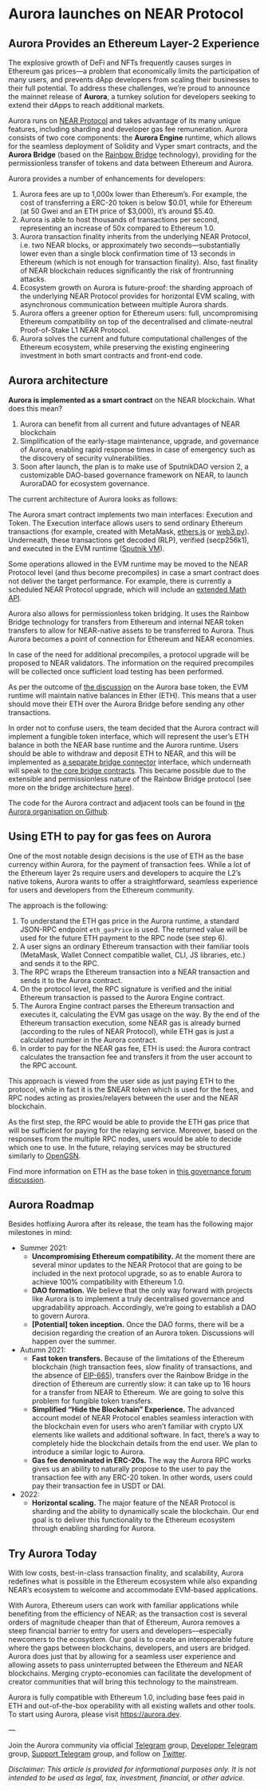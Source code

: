 # Aurora launches on NEAR Protocol

## Aurora Provides an Ethereum Layer-2 Experience

The explosive growth of DeFi and NFTs frequently causes surges in Ethereum gas prices––a problem that economically limits the participation of many users, and prevents dApp developers from scaling their businesses to their full potential. To address these challenges, we’re proud to announce the mainnet release of **Aurora**, a turnkey solution for developers seeking to extend their dApps to reach additional markets.

Aurora runs on [NEAR Protocol](https://near.org/) and takes advantage of its many unique features, including sharding and developer gas fee remuneration. Aurora consists of two core components: the **Aurora Engine** runtime, which allows for the seamless deployment of Solidity and Vyper smart contracts, and the **Aurora Bridge** (based on the [Rainbow Bridge](https://near.org/bridge) technology), providing for the permissionless transfer of tokens and data between Ethereum and Aurora.

Aurora provides a number of enhancements for developers:

1. Aurora fees are up to 1,000x lower than Ethereum’s. For example, the cost of transferring a ERC-20 token is below $0.01, while for Ethereum (at 50 Gwei and an ETH price of $3,000), it’s around $5.40.
2. Aurora is able to host thousands of transactions per second, representing an increase of 50x compared to Ethereum 1.0.
3. Aurora transaction finality inherits from the underlying NEAR Protocol, i.e. two NEAR blocks, or approximately two seconds—substantially lower even than a single block confirmation time of 13 seconds in Ethereum (which is not enough for transaction finality). Also, fast finality of NEAR blockchain reduces significantly the risk of frontrunning attacks.
4. Ecosystem growth on Aurora is future-proof: the sharding approach of the underlying NEAR Protocol provides for horizontal EVM scaling, with asynchronous communication between multiple Aurora shards.
5. Aurora offers a greener option for Ethereum users: full, uncompromising Ethereum compatibility on top of the decentralised and climate-neutral Proof-of-Stake L1 NEAR Protocol.
6. Aurora solves the current and future computational challenges of the Ethereum ecosystem, while preserving the existing engineering investment in both smart contracts and front-end code.

## Aurora architecture

**Aurora is implemented as a smart contract** on the NEAR blockchain. What does this mean?

1. Aurora can benefit from all current and future advantages of NEAR blockchain
2. Simplification of the early-stage maintenance, upgrade, and governance of Aurora, enabling rapid response times in case of emergency such as the discovery of security vulnerabilities.
3. Soon after launch, the plan is to make use of SputnikDAO version 2, a customizable DAO-based governance framework on NEAR, to launch AuroraDAO for ecosystem governance.

The current architecture of Aurora looks as follows:

The Aurora smart contract implements two main interfaces: Execution and Token. The Execution interface allows users to send ordinary Ethereum transactions (for example, created with MetaMask, [ethers.js](https://docs.ethers.io/v5/) or [web3.py](https://web3py.readthedocs.io/en/stable/)). Underneath, these transactions get decoded (RLP), verified (secp256k1), and executed in the EVM runtime ([Sputnik VM](https://github.com/rust-blockchain/evm)).

Some operations allowed in the EVM runtime may be moved to the NEAR Protocol level (and thus become precompiles) in case a smart contract does not deliver the target performance. For example, there is currently a scheduled NEAR Protocol upgrade, which will include an [extended Math API](https://github.com/near/nearcore/pull/3954).

Aurora also allows for permissionless token bridging. It uses the Rainbow Bridge technology for transfers from Ethereum and internal NEAR token transfers to allow for NEAR-native assets to be transferred to Aurora. Thus Aurora becomes a point of connection for Ethereum and NEAR economies.

In case of the need for additional precompiles, a protocol upgrade will be proposed to NEAR validators. The information on the required precompiles will be collected once sufficient load testing has been performed.

As per the outcome of [the discussion](https://gov.near.org/t/evm-runtime-base-token/340/38) on the Aurora base token, the EVM runtime will maintain native balances in Ether (ETH). This means that a user should move their ETH over the Aurora Bridge before sending any other transactions.

In order not to confuse users, the team decided that the Aurora contract will implement a fungible token interface, which will represent the user’s ETH balance in both the NEAR base runtime and the Aurora runtime. Users should be able to withdraw and deposit ETH to NEAR, and this will be implemented as [a separate bridge connector](https://github.com/aurora-is-near/eth-connector) interface, which underneath will speak to [the core bridge contracts](https://github.com/aurora-is-near/rainbow-bridge). This became possible due to the extensible and permissionless nature of the Rainbow Bridge protocol (see more on the bridge architecture [here](https://near.org/blog/eth-near-rainbow-bridge/)).

The code for the Aurora contract and adjacent tools can be found in [the Aurora organisation on Github](https://github.com/aurora-is-near).

## Using ETH to pay for gas fees on Aurora

One of the most notable design decisions is the use of ETH as the base currency within Aurora, for the payment of transaction fees. While a lot of the Ethereum layer 2s require users and developers to acquire the L2’s native tokens, Aurora wants to offer a straightforward, seamless experience for users and developers from the Ethereum community.

The approach is the following:

1. To understand the ETH gas price in the Aurora runtime, a standard JSON-RPC endpoint `eth_gasPrice` is used. The returned value will be used for the future ETH payment to the RPC node (see step 6).
2. A user signs an ordinary Ethereum transaction with their familiar tools (MetaMask, Wallet Connect compatible wallet, CLI, JS libraries, etc.) and sends it to the RPC.
3. The RPC wraps the Ethereum transaction into a NEAR transaction and sends it to the Aurora contract.
4. On the protocol level, the RPC signature is verified and the initial Ethereum transaction is passed to the Aurora Engine contract.
5. The Aurora Engine contract parses the Ethereum transaction and executes it, calculating the EVM gas usage on the way. By the end of the Ethereum transaction execution, some NEAR gas is already burned (according to the rules of NEAR Protocol), while ETH gas is just a calculated number in the Aurora contract.
6. In order to pay for the NEAR gas fee, ETH is used: the Aurora contract calculates the transaction fee and transfers it from the user account to the RPC account.

This approach is viewed from the user side as just paying ETH to the protocol, while in fact it is the $NEAR token which is used for the fees, and RPC nodes acting as proxies/relayers between the user and the NEAR blockchain.

As the first step, the RPC would be able to provide the ETH gas price that will be sufficient for paying for the relaying service. Moreover, based on the responses from the multiple RPC nodes, users would be able to decide which one to use. In the future, relaying services may be structured similarly to [OpenGSN](https://opengsn.org/).

Find more information on ETH as the base token in [this governance forum discussion](https://gov.near.org/t/evm-runtime-base-token/340/38).

## Aurora Roadmap

Besides hotfixing Aurora after its release, the team has the following major milestones in mind:

* Summer 2021:
  * **Uncompromising Ethereum compatibility.** At the moment there are several minor updates to the NEAR Protocol that are going to be included in the next protocol upgrade, so as to enable Aurora to achieve 100% compatibility with Ethereum 1.0.
  * **DAO formation.** We believe that the only way forward with projects like Aurora is to implement a truly decentralised governance and upgradability approach. Accordingly, we’re going to establish a DAO to govern Aurora.
  * **[Potential] token inception.** Once the DAO forms, there will be a decision regarding the creation of an Aurora token. Discussions will happen over the summer.
* Autumn 2021:
  * **Fast token transfers.** Because of the limitations of the Ethereum blockchain (high transaction fees, slow finality of transactions, and the absence of [EIP-665](https://eips.ethereum.org/EIPS/eip-665)), transfers over the Rainbow Bridge in the direction of Ethereum are currently slow: it can take up to 16 hours for a transfer from NEAR to Ethereum. We are going to solve this problem for fungible token transfers.
  * **Simplified “Hide the Blockchain” Experience.** The advanced account model of NEAR Protocol enables seamless interaction with the blockchain even for users who aren’t familiar with crypto UX elements like  wallets and additional software. In fact, there’s a way to completely hide the blockchain details from the end user. We plan to introduce a similar logic to Aurora.
  * **Gas fee denominated in ERC-20s.** The way the Aurora RPC works gives us an ability to naturally propose to the user to pay the transaction fee with any ERC-20 token. In other words, users could pay their transaction fee in USDT or DAI.
* 2022:
  * **Horizontal scaling.** The major feature of the NEAR Protocol is sharding and the ability to dynamically scale the blockchain. Our end goal is to deliver this functionality to the Ethereum ecosystem through enabling sharding for Aurora.

## Try Aurora Today

With low costs, best-in-class transaction finality, and scalability, Aurora redefines what is possible in the Ethereum ecosystem while also expanding NEAR’s ecosystem to welcome and accommodate EVM-based applications.

With Aurora, Ethereum users can work with familiar applications while benefiting from the efficiency of NEAR; as the transaction cost is several orders of magnitude cheaper than that of Ethereum, Aurora removes a steep financial barrier to entry for users and developers––especially newcomers to the ecosystem. Our goal is to create an interoperable future where the gaps between blockchains, developers, and users are bridged. Aurora does just that by allowing for a seamless user experience and allowing assets to pass uninterrupted between the Ethereum and NEAR blockchains. Merging crypto-economies can facilitate the development of creator communities that will bring this technology to the mainstream.

Aurora is fully compatible with Ethereum 1.0, including base fees paid in ETH and out-of-the-box operability with all existing wallets and other tools. To start using Aurora, please visit https://aurora.dev.

—

Join the Aurora community via official [Telegram](https://t.me/auroraisnear) group, [Developer Telegram](https://t.me/auroraisnearsupport) group, [Support Telegram](https://t.me/auroraisnearsupport) group, and follow on [Twitter](https://twitter.com/auroraisnear).

*Disclaimer: This article is provided for informational purposes only. It is not intended to be used as legal, tax, investment, financial, or other advice.*
